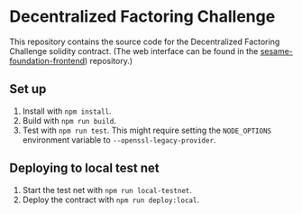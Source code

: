 # Decentralized Factoring Challenge

This repository contains the source code for the Decentralized Factoring Challenge solidity contract.
(The web interface can be found in the [sesame-foundation-frontend](https://github.com/sesame-foundation/sesame-foundation-frontend)) repository.)

## Set up
1. Install with `npm install`.
1. Build with `npm run build`.
1. Test with `npm run test`. This might require setting the `NODE_OPTIONS` environment variable to `--openssl-legacy-provider`.

## Deploying to local test net
1. Start the test net with `npm run local-testnet`.
1. Deploy the contract with `npm run deploy:local`.
